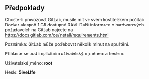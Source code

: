 ## Předpoklady
Chcete-li provozovat GitLab, musíte mít ve svém hostitelském počítač Docker alespoň 1 GB dostupné RAM. Další informace o hardwarových požadavcích na GitLab najdete na <a href="https://docs.gitlab.com/ce/install/requirements.html" target="_blank">https://docs.gitlab.com/ce/install/requirements.html</a>

Poznámka: GitLab může potřebovat několik minut na spuštění.

Přihlaste se pod implicitním uživatelským jménem a heslem:

Uživatelské jméno: **root**

Heslo: **5iveL!fe**
